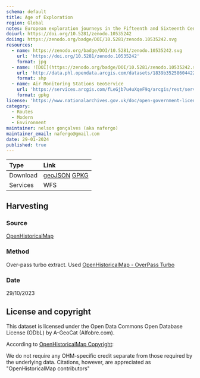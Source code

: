 ```yaml
---
schema: default
title: Age of Exploration
region: Global
notes: European exploration journeys in the Fifteenth and Sixteenth Centuries
doiurl: https://doi.org/10.5281/zenodo.10535242
doiimg: https://zenodo.org/badge/DOI/10.5281/zenodo.10535242.svg
resources:
  - name: https://zenodo.org/badge/DOI/10.5281/zenodo.10535242.svg
    url: 'https://doi.org/10.5281/zenodo.10535242'
    format: jpg
  - name: ![DOI](https://zenodo.org/badge/DOI/10.5281/zenodo.10535242.svg)
    url: 'http://data.phl.opendata.arcgis.com/datasets/1839b35258604422b0b520cbb668df0d_0.zip'
    format: shp
  - name: Air Monitoring Stations GeoService
    url: 'https://services.arcgis.com/fLeGjb7u4uXqeF9q/arcgis/rest/services/Air_Monitoring_Stations/FeatureServer/0/query'
    format: gpkg
license: 'https://www.nationalarchives.gov.uk/doc/open-government-licence/version/3/'
category:
  - Routes
  - Modern
  - Environment
maintainer: nelson gonçalves (aka nafergo)
maintainer_email: nafergo@gmail.com
date: 29-01-2024
published: true
---
```



 
| Type | Link |
| :------ |:--- |
| Download | [geoJSON](https://github.com/projetoalfobre/alfobre-gis-repository/tree/main/Portugal/borders/openhistoricalmap) [GPKG](https://projetoalfobre.github.io/alfobre-gis-repository/Portugal/borders/openhistoricalmap/OHM_portugal_borders.gpkg) |
| Services |  WFS |


## Harvesting
### Source
[OpenHistoricalMap](https://www.openhistoricalmap.org/)

### Method
Over-pass turbo extract. Used [OpenHistoricalMap - OverPass Turbo](https://openhistoricalmap.github.io/overpass-turbo/)

### Date
29/10/2023

## License and copyright
This dataset is licensed under the Open Data Commons Open Database License (ODbL) by A-GeoCat (Alfobre.com).

According to [OpenHistoricalMap Copyright](https://www.openhistoricalmap.org/copyright):

We do not require any OHM-specific credit separate from those required by the underlying data. Citations, however, are appreciated as "OpenHistoricalMap contributors" 
